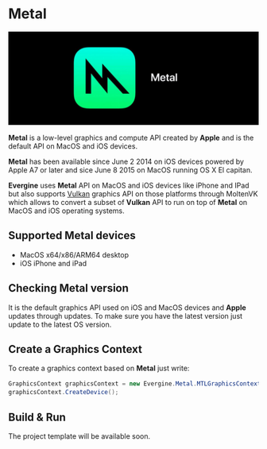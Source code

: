 # Metal

![Metal API](images/metal.jpg)

**Metal** is a low-level graphics and compute API created by **Apple** and is the default API on MacOS and iOS devices.

**Metal** has been available since June 2 2014 on iOS devices powered by Apple A7 or later and sice June 8 2015 on MacOS running OS X El capitan.

**Evergine** uses **Metal** API on MacOS and iOS devices like iPhone and IPad but also supports [Vulkan](vulkan.md) graphics API on those platforms through MoltenVK which allows to convert a subset of **Vulkan** API to run on top of **Metal** on MacOS and iOS operating systems.

## Supported Metal devices

* MacOS x64/x86/ARM64 desktop
* iOS iPhone and iPad

## Checking Metal version

It is the default graphics API used on iOS and MacOS devices and **Apple** updates through updates. To make sure you have the latest version just update to the latest OS version.

## Create a Graphics Context

To create a graphics context based on **Metal** just write:

```c#
GraphicsContext graphicsContext = new Evergine.Metal.MTLGraphicsContext();
graphicsContext.CreateDevice();
```

## Build & Run

The project template will be available soon.